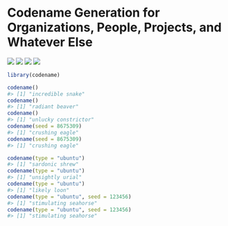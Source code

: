 
# Codename Generation for Organizations, People, Projects, and Whatever Else

[![](https://www.r-pkg.org/badges/version/codename?color=green)](https://cran.r-project.org/package=codename)
[![](http://cranlogs.r-pkg.org/badges/grand-total/codename?color=green)](https://cran.r-project.org/package=codename)
[![](http://cranlogs.r-pkg.org/badges/last-month/codename?color=green)](https://cran.r-project.org/package=codename)
[![](http://cranlogs.r-pkg.org/badges/last-week/codename?color=green)](https://cran.r-project.org/package=codename)

``` r
library(codename)

codename()
#> [1] "incredible snake"
codename()
#> [1] "radiant beaver"
codename()
#> [1] "unlucky constrictor"
codename(seed = 8675309)
#> [1] "crushing eagle"
codename(seed = 8675309)
#> [1] "crushing eagle"

codename(type = "ubuntu")
#> [1] "sardonic shrew"
codename(type = "ubuntu")
#> [1] "unsightly urial"
codename(type = "ubuntu")
#> [1] "likely loon"
codename(type = "ubuntu", seed = 123456)
#> [1] "stimulating seahorse"
codename(type = "ubuntu", seed = 123456)
#> [1] "stimulating seahorse"
```
